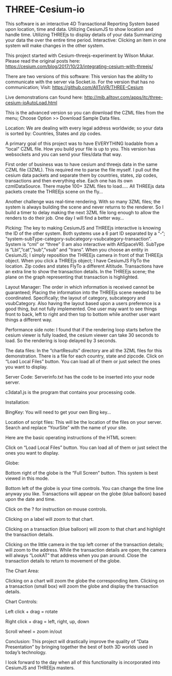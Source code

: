 # THREE-Cesium-io
This software is an interactive 4D Transactional Reporting System based upon location, time and data. Utilizing CesiumJS to show location and handle time. Utilizing THREEjs to display details of your data Summarizing your data the over the entire time period. Interactive: Clicking an item in one system will make changes in the other system.



This project started with Cesium-threejs-experiment by Wilson Mukar. Please read the original posts here: https://cesium.com/blog/2017/10/23/integrating-cesium-with-threejs/

There are two versions of this software: This version has the ability to communicate with the server via Socket.io. For the version that has no communication; Visit: https://github.com/AllToVR/THREE-Cesium

Live demonstrations can found here: http://mib.alltovr.com/apps/itc/three-cesium-ioAutoLoad.html

This is the advanced version so you can download the CZML files from the menu; Choose Option >> Download Sample Data files.

Location: 
We are dealing with every legal address worldwide; so your data is sorted by: Countries, States and zip codes.

A primary goal of this project was to have EVERYTHING loadable from a “local” CZML file. How you build your file is up to you. This version has websockets and you can send your files/data that way.

First order of business was to have cesium and threejs data in the same CZML file (3ZML). This required me to parse the file myself. I pull out the cesium data packets and separate them by countries, states,  zip codes, transactions and then everything else. Each one has its own czmlDataSource. There maybe 100+ 3ZML files to load….. All THREEjs data packets create the THREEjs scene on the fly…

Another challenge was real-time rendering. With so many 3ZML files; the system is always building the scene and never returns to the renderer. So I build a timer to delay making the next 3ZML file long enough to allow the renders to do their job. One day I will find a better way…

Picking: The key to making CesiumJS and THREEjs interactive is knowing the ID of the other system. Both systems use a 6 part ID separated by a “-“; “system-subType-category-subcategory-vsubcategory-transaction”. System is “cml” or “three” (I am also interactive with AltSpaceVR). SubType is “Lbl”,”cat”,”sub”,”vsub” and ”trans”. When you choose an entity in CesiumJS; I simply reposition the THREEjs camera in front of that THREEjs object. When you click a THREEjs object; I have CesiumJS FlyTo the location. Zip codes and states FlyTo a different Altitude. Transactions have an extra line to show the transaction details. In the THREEjs scene; the plane on the graph representing that transaction is highlighted.

Layout Manager: The order in which information is received cannot be guaranteed; Placing the information into the THREEjs scene needed to be coordinated. Specifically; the layout of category, subcategory and vsubCategory. Also having the layout based upon a users preference is a good thing, but not fully implemented. One user may want to see things front to back, left to right and then top to bottom while another user want things a different way.

Performance side note: I found that if the rendering loop starts before the cesium viewer is fully loaded, the cesium viewer can take 30 seconds to load. So the rendering is loop delayed by 3 seconds.

The data files: In the “chartResults” directory are all the 3ZML files for this demonstration. There is a file for each country, state and zipcode. Click on “Load Local Files” button. You can load all of them or just select the ones you want to display.

Server Code: Serverinfo.txt has the code to be inserted into your node server.

c3data1.js is the program that contains your processing code.

Installation:

BingKey:  You will need to get your own Bing key…

Location of script files:  This will be the location of the files on your server. Search and replace “YourSite” with the name of your site.

Here are the basic operating instructions of the HTML screen:

Click on “Load Local Files” button. You can load all of them or just select the ones you want to display.

Globe:

Bottom right of the globe is the “Full Screen” button. This system is best viewed in this mode.

Bottom left of the globe is your time controls. You can change the time line anyway you like. Transactions will appear on the globe (blue balloon) based upon the date and time.

Click on the ? for instruction on mouse controls.

Clicking on a label will zoom to that chart.

Clicking on a transaction (blue balloon) will zoom to that chart and highlight the transaction details.

Clicking on the little camera in the top left corner of the transaction details; will zoom to the address.
While the transaction details are open; the camera will always “LookAT” that address when you pan around. Close the transaction details to return to movement of the globe.

The Chart Area:

Clicking on a chart will zoom the globe the corresponding item.
Clicking on a transaction (small box) will zoom the globe and display the transaction details.

Chart Controls:

Left click + drag = rotate

Right click + drag = left, right, up, down

Scroll wheel = zoom in/out

Conclusion:
This project will drastically improve the quality of “Data Presentation” by bringing together the best of both 3D worlds used in today’s technology.

I look forward to the day when all of this functionality is incorporated into CesiumJS and THREEjs masters.


